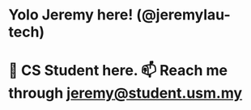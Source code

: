 <h1>Yolo Jeremy here! (@jeremylau-tech)<h1>

👀 CS Student here. 
📫 Reach me through jeremy@student.usm.my

<!---
jeremylau-tech/jeremylau-tech is a ✨ special ✨ repository because its `README.md` (this file) appears on your GitHub profile.
You can click the Preview link to take a look at your changes.
--->

